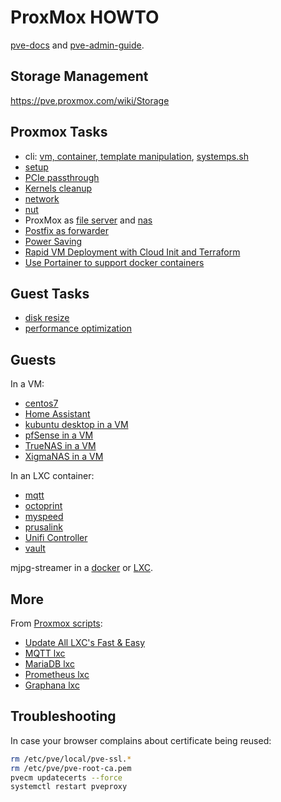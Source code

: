 # ProxMox HOWTO

[pve-docs](https://pve.proxmox.com/pve-docs/) and
[pve-admin-guide](https://pve.proxmox.com/pve-docs/pve-admin-guide.html).

## Storage Management

https://pve.proxmox.com/wiki/Storage

## Proxmox Tasks

* cli: [vm, container, template manipulation](cli-proxmox.html),
[systemps.sh](systemps.sh)
* [setup](setup.html)
* [PCIe passthrough](pcie-passthrough.html)
* [Kernels cleanup](kernels.html)
* [network](network.html)
* [nut](nut.html)
* ProxMox as [file server](file-server.html) and [nas](nas.html)
* [Postfix as forwarder](postfix.html)
* [Power Saving](power.html)
* [Rapid VM Deployment with Cloud Init and Terraform](cloud-init.html)
* [Use Portainer to support docker containers](portainer.html)

## Guest Tasks

* [disk resize](guest-disk-resize.html)
* [performance optimization](guest-performance.html)

## Guests

In a VM:

* [centos7](guest-centos7.html)
* [Home Assistant](guest-home-assistant.html)
* [kubuntu desktop in a VM](guest-kubuntu.html)
* [pfSense in a VM](guest-pfSense.html)
* [TrueNAS in a VM](guest-truenas.html)
* [XigmaNAS in a VM](guest-xigmanas.html)

In an LXC container:

* [mqtt](lxc-mqtt.html)
* [octoprint](lxc-octoprint.html)
* [myspeed](lxc-myspeed.html)
* [prusalink](lxc-prusalink.html)
* [Unifi Controller](lxc-unifi.html)
* [vault](lxc-vault.html)

mjpg-streamer in a [docker](mjpg-streamer-docker.html) or
[LXC](mjpg-streamer-lxc.html).

## More

From [Proxmox scripts](https://github.com/tteck/Proxmox/):

* [Update All LXC's Fast & Easy](https://github.com/tteck/Proxmox/blob/main/misc/update-lxcs.sh)
* [MQTT lxc](https://github.com/tteck/Proxmox/blob/main/ct/mqtt-v4.sh)
* [MariaDB lxc](https://github.com/tteck/Proxmox/blob/main/ct/mariadb-v4.sh)
* [Prometheus lxc](https://github.com/tteck/Proxmox/blob/main/ct/prometheus-v4.sh)
* [Graphana lxc](https://github.com/tteck/Proxmox/raw/main/ct/grafana-v4.sh)

## Troubleshooting

In case your browser complains about certificate being reused:
```sh
rm /etc/pve/local/pve-ssl.*
rm /etc/pve/pve-root-ca.pem
pvecm updatecerts --force
systemctl restart pveproxy
```
